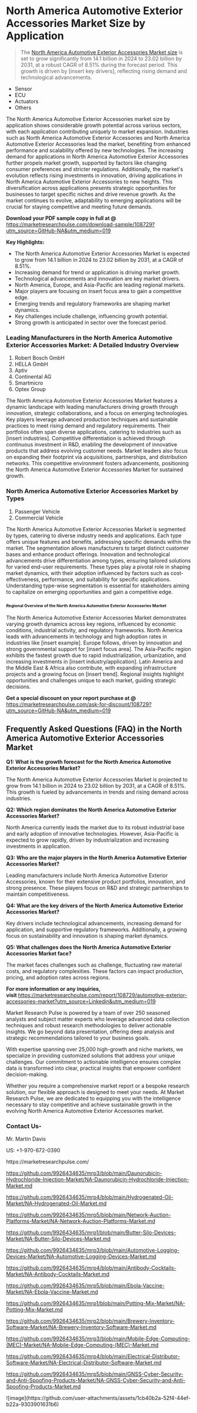 <h1>North America Automotive Exterior Accessories Market&nbsp;Size by Application</h1><blockquote><p>The <a href="https://marketresearchpulse.com/download-sample/108729?utm_source=GitHub-NA&amp;utm_medium=019">North America Automotive Exterior Accessories Market size</a> is set to grow significantly from 14.1 billion in 2024 to 23.02 billion by 2031, at a robust CAGR of 8.51% during the forecast period. This growth is driven by [insert key drivers], reflecting rising demand and technological advancements.</p></blockquote><ul><li>Sensor<li> ECU<li> Actuators<li> Others</li></ul><p>The North America Automotive Exterior Accessories market size by application shows considerable growth potential across various sectors, with each application contributing uniquely to market expansion. Industries such as North America Automotive Exterior Accessories and North America Automotive Exterior Accessories lead the market, benefiting from enhanced performance and scalability offered by new technologies. The increasing demand for applications in North America Automotive Exterior Accessories further propels market growth, supported by factors like changing consumer preferences and stricter regulations. Additionally, the market's evolution reflects rising investments in innovation, driving applications in North America Automotive Exterior Accessories to new heights. This diversification across applications presents strategic opportunities for businesses to target specific niches and drive revenue growth. As the market continues to evolve, adaptability to emerging applications will be crucial for staying competitive and meeting future demands.</p><p><strong>Download your PDF sample copy in full at @ </strong><a href="https://marketresearchpulse.com/download-sample/108729?utm_source=GitHub-NA&amp;utm_medium=019">https://marketresearchpulse.com/download-sample/108729?utm_source=GitHub-NA&amp;utm_medium=019</a></p><p><strong>Key Highlights: </strong></p><ul><li>The North America Automotive Exterior Accessories Market is expected to grow from 14.1 billion in 2024 to 23.02 billion by 2031, at a CAGR of 8.51%.</li><li>Increasing demand for trend or application is driving market growth.</li><li>Technological advancements and innovation are key market drivers.</li><li>North America, Europe, and Asia-Pacific are leading regional markets.</li><li>Major players are focusing on insert focus area to gain a competitive edge.</li><li>Emerging trends and regulatory frameworks are shaping market dynamics.</li><li>Key challenges include challenge, influencing growth potential.</li><li>Strong growth is anticipated in sector over the forecast period.</li></ul><h3>Leading Manufacturers in the North America Automotive Exterior Accessories Market: A Detailed Industry Overview</h3><ol><li>Robert Bosch GmbH</li><li>HELLA GmbH</li><li>Aptiv</li><li>Continental AG</li><li>Smartmicro</li><li>Optex Group</li></ol><div class="flex max-w-full flex-col flex-grow"><div class="min-h-8 text-message flex w-full flex-col items-end gap-2 whitespace-normal break-words [.text-message+&amp;]:mt-5" dir="auto" data-message-author-role="assistant" data-message-id="fd8432e4-4910-450d-b182-61b7bfb0a01f" data-message-model-slug="gpt-4o"><div class="flex w-full flex-col gap-1 empty:hidden first:pt-[3px]"><div class="markdown prose w-full break-words dark:prose-invert light"><p>The North America Automotive Exterior Accessories Market features a dynamic landscape with leading manufacturers driving growth through innovation, strategic collaborations, and a focus on emerging technologies. Key players leverage advanced production techniques and sustainable practices to meet rising demand and regulatory requirements. Their portfolios often span diverse applications, catering to industries such as [insert industries]. Competitive differentiation is achieved through continuous investment in R&amp;D, enabling the development of innovative products that address evolving customer needs. Market leaders also focus on expanding their footprint via acquisitions, partnerships, and distribution networks. This competitive environment fosters advancements, positioning the North America Automotive Exterior Accessories Market for sustained growth.</p></div></div></div></div><h3>North America Automotive Exterior Accessories Market by Types</h3><ol><li>Passenger Vehicle<li> Commercial Vehicle</li></ol><div class="flex max-w-full flex-col flex-grow"><div class="min-h-8 text-message flex w-full flex-col items-end gap-2 whitespace-normal break-words [.text-message+&amp;]:mt-5" dir="auto" data-message-author-role="assistant" data-message-id="084470be-0bb7-4664-bddf-5156b4f41249" data-message-model-slug="gpt-4o-mini"><div class="flex w-full flex-col gap-1 empty:hidden first:pt-[3px]"><div class="markdown prose w-full break-words dark:prose-invert light"><p>The North America Automotive Exterior Accessories Market is segmented by types, catering to diverse industry needs and applications. Each type offers unique features and benefits, addressing specific demands within the market. The segmentation allows manufacturers to target distinct customer bases and enhance product offerings. Innovation and technological advancements drive differentiation among types, ensuring tailored solutions for varied end-user requirements. These types play a pivotal role in shaping market dynamics, with their adoption influenced by factors such as cost-effectiveness, performance, and suitability for specific applications. Understanding type-wise segmentation is essential for stakeholders aiming to capitalize on emerging opportunities and gain a competitive edge.</p></div></div></div></div><h3><span style="font-size: 11px;">Regional Overview of the North America Automotive Exterior Accessories Market</span></h3><div class="flex max-w-full flex-col flex-grow"><div class="min-h-8 text-message flex w-full flex-col items-end gap-2 whitespace-normal break-words [.text-message+&amp;]:mt-5" dir="auto" data-message-author-role="assistant" data-message-id="e9038762-ce64-4e30-91c9-9bd413514231" data-message-model-slug="gpt-4o-mini"><div class="flex w-full flex-col gap-1 empty:hidden first:pt-[3px]"><div class="markdown prose w-full break-words dark:prose-invert light"><p>The North America Automotive Exterior Accessories Market demonstrates varying growth dynamics across key regions, influenced by economic conditions, industrial activity, and regulatory frameworks. North America leads with advancements in technology and high adoption rates in industries like [insert example]. Europe follows, driven by innovation and strong governmental support for [insert focus area]. The Asia-Pacific region exhibits the fastest growth due to rapid industrialization, urbanization, and increasing investments in [insert industry/application]. Latin America and the Middle East &amp; Africa also contribute, with expanding infrastructure projects and a growing focus on [insert trend]. Regional insights highlight opportunities and challenges unique to each market, guiding strategic decisions.</p></div></div></div></div><p><strong>Get a special discount on your report purchase at @ </strong><a href="https://marketresearchpulse.com/ask-for-discount/108729?utm_source=GitHub-NA&amp;utm_medium=019">https://marketresearchpulse.com/ask-for-discount/108729?utm_source=GitHub-NA&amp;utm_medium=019</a></p><h2>Frequently Asked Questions (FAQ) in the North America Automotive Exterior Accessories Market</h2><p><strong>Q1: What is the growth forecast for the North America Automotive Exterior Accessories Market?</strong></p><p>The North America Automotive Exterior Accessories Market is projected to grow from 14.1 billion in 2024 to 23.02 billion by 2031, at a CAGR of 8.51%. This growth is fueled by advancements in trends and rising demand across industries.</p><p><strong>Q2: Which region dominates the North America Automotive Exterior Accessories Market?</strong></p><p>North America currently leads the market due to its robust industrial base and early adoption of innovative technologies. However, Asia-Pacific is expected to grow rapidly, driven by industrialization and increasing investments in application.</p><p><strong>Q3: Who are the major players in the North America Automotive Exterior Accessories Market?</strong></p><p>Leading manufacturers include North America Automotive Exterior Accessories, known for their extensive product portfolios, innovation, and strong presence. These players focus on R&amp;D and strategic partnerships to maintain competitiveness.</p><p><strong>Q4: What are the key drivers of the North America Automotive Exterior Accessories Market?</strong></p><p>Key drivers include technological advancements, increasing demand for application, and supportive regulatory frameworks. Additionally, a growing focus on sustainability and innovation is shaping market dynamics.</p><p><strong>Q5: What challenges does the North America Automotive Exterior Accessories Market face?</strong></p><p>The market faces challenges such as challenge, fluctuating raw material costs, and regulatory complexities. These factors can impact production, pricing, and adoption rates across regions.</p><p><strong>For more information or any inquiries, visit&nbsp;</strong><a href="https://marketresearchpulse.com/report/108729/automotive-exterior-accessories-market?utm_source=Linkedin&utm_medium=019">https://marketresearchpulse.com/report/108729/automotive-exterior-accessories-market?utm_source=Linkedin&utm_medium=019</a></p><p>Market Research Pulse is powered by a team of over 250 seasoned analysts and subject matter experts who leverage advanced data collection techniques and robust research methodologies to deliver actionable insights. We go beyond data presentation, offering deep analysis and strategic recommendations tailored to your business goals.</p><p>With expertise spanning over 25,000 high-growth and niche markets, we specialize in providing customized solutions that address your unique challenges. Our commitment to actionable intelligence ensures complex data is transformed into clear, practical insights that empower confident decision-making.</p><p>Whether you require a comprehensive market report or a bespoke research solution, our flexible approach is designed to meet your needs. At Market Research Pulse, we are dedicated to equipping you with the intelligence necessary to stay competitive and achieve sustainable growth in the evolving North America Automotive Exterior Accessories market.</p><h3><strong>Contact Us-</strong></h3><p>Mr. Martin Davis</p><p>US: +1-970-672-0390</p><p>https://marketresearchpulse.com/</p><p><a href="https://github.com/9926434635/mrp3/blob/main/Daunorubicin-Hydrochloride-Injection-Market/NA-Daunorubicin-Hydrochloride-Injection-Market.md">https://github.com/9926434635/mrp3/blob/main/Daunorubicin-Hydrochloride-Injection-Market/NA-Daunorubicin-Hydrochloride-Injection-Market.md</a></p><p><a href="https://github.com/9926434635/mrp4/blob/main/Hydrogenated-Oil-Market/NA-Hydrogenated-Oil-Market.md">https://github.com/9926434635/mrp4/blob/main/Hydrogenated-Oil-Market/NA-Hydrogenated-Oil-Market.md</a></p><p><a href="https://github.com/9926434635/mrp5/blob/main/Network-Auction-Platforms-Market/NA-Network-Auction-Platforms-Market.md">https://github.com/9926434635/mrp5/blob/main/Network-Auction-Platforms-Market/NA-Network-Auction-Platforms-Market.md</a></p><p><a href="https://github.com/9926434635/mrp1/blob/main/Butter-Silo-Devices-Market/NA-Butter-Silo-Devices-Market.md">https://github.com/9926434635/mrp1/blob/main/Butter-Silo-Devices-Market/NA-Butter-Silo-Devices-Market.md</a></p><p><a href="https://github.com/9926434635/mrp3/blob/main/Automotive-Logging-Devices-Market/NA-Automotive-Logging-Devices-Market.md">https://github.com/9926434635/mrp3/blob/main/Automotive-Logging-Devices-Market/NA-Automotive-Logging-Devices-Market.md</a></p><p><a href="https://github.com/9926434635/mrp4/blob/main/Antibody-Cocktails-Market/NA-Antibody-Cocktails-Market.md">https://github.com/9926434635/mrp4/blob/main/Antibody-Cocktails-Market/NA-Antibody-Cocktails-Market.md</a></p><p><a href="https://github.com/9926434635/mrp5/blob/main/Ebola-Vaccine-Market/NA-Ebola-Vaccine-Market.md">https://github.com/9926434635/mrp5/blob/main/Ebola-Vaccine-Market/NA-Ebola-Vaccine-Market.md</a></p><p><a href="https://github.com/9926434635/mrp1/blob/main/Potting-Mix-Market/NA-Potting-Mix-Market.md">https://github.com/9926434635/mrp1/blob/main/Potting-Mix-Market/NA-Potting-Mix-Market.md</a></p><p><a href="https://github.com/9926434635/mrp2/blob/main/Brewery-Inventory-Software-Market/NA-Brewery-Inventory-Software-Market.md">https://github.com/9926434635/mrp2/blob/main/Brewery-Inventory-Software-Market/NA-Brewery-Inventory-Software-Market.md</a></p><p><a href="https://github.com/9926434635/mrp3/blob/main/Mobile-Edge-Computing-(MEC)-Market/NA-Mobile-Edge-Computing-(MEC)-Market.md">https://github.com/9926434635/mrp3/blob/main/Mobile-Edge-Computing-(MEC)-Market/NA-Mobile-Edge-Computing-(MEC)-Market.md</a></p><p><a href="https://github.com/9926434635/mrp4/blob/main/Electrical-Distributor-Software-Market/NA-Electrical-Distributor-Software-Market.md">https://github.com/9926434635/mrp4/blob/main/Electrical-Distributor-Software-Market/NA-Electrical-Distributor-Software-Market.md</a></p><p><a href="https://github.com/9926434635/mrp5/blob/main/GNSS-Cyber-Security-and-Anti-Spoofing-Products-Market/NA-GNSS-Cyber-Security-and-Anti-Spoofing-Products-Market.md">https://github.com/9926434635/mrp5/blob/main/GNSS-Cyber-Security-and-Anti-Spoofing-Products-Market/NA-GNSS-Cyber-Security-and-Anti-Spoofing-Products-Market.md</a></p>
![image](https://github.com/user-attachments/assets/1cb40b2a-52f4-44ef-b22a-9303901631b6)
